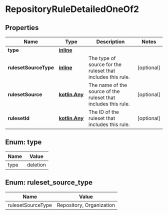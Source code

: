 
# RepositoryRuleDetailedOneOf2

## Properties
Name | Type | Description | Notes
------------ | ------------- | ------------- | -------------
**type** | [**inline**](#Type) |  | 
**rulesetSourceType** | [**inline**](#RulesetSourceType) | The type of source for the ruleset that includes this rule. |  [optional]
**rulesetSource** | [**kotlin.Any**](.md) | The name of the source of the ruleset that includes this rule. |  [optional]
**rulesetId** | [**kotlin.Any**](.md) | The ID of the ruleset that includes this rule. |  [optional]


<a id="Type"></a>
## Enum: type
Name | Value
---- | -----
type | deletion


<a id="RulesetSourceType"></a>
## Enum: ruleset_source_type
Name | Value
---- | -----
rulesetSourceType | Repository, Organization



